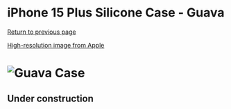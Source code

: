 # iPhone 15 Plus Silicone Case - Guava

[Return to previous page](/iphone_15)

[High-resolution image from Apple](https://store.storeimages.cdn-apple.com/8756/as-images.apple.com/is//MT163?wid=4500&hei=4500&fmt=png)

# ![Guava Case](/everyphone/MT163.png)

## Under construction
